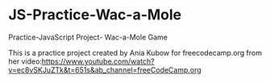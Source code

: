 # JS-Practice-Wac-a-Mole
Practice-JavaScript Project- Wac-a-Mole Game



This is a practice project created by Ania Kubow for freecodecamp.org from her video:https://www.youtube.com/watch?v=ec8vSKJuZTk&t=651s&ab_channel=freeCodeCamp.org
